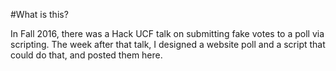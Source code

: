 #What is this?

In Fall 2016, there was a Hack UCF talk on submitting fake votes to a poll via scripting. The week after that talk, I designed a website poll and a script that could do that, and posted them here.
